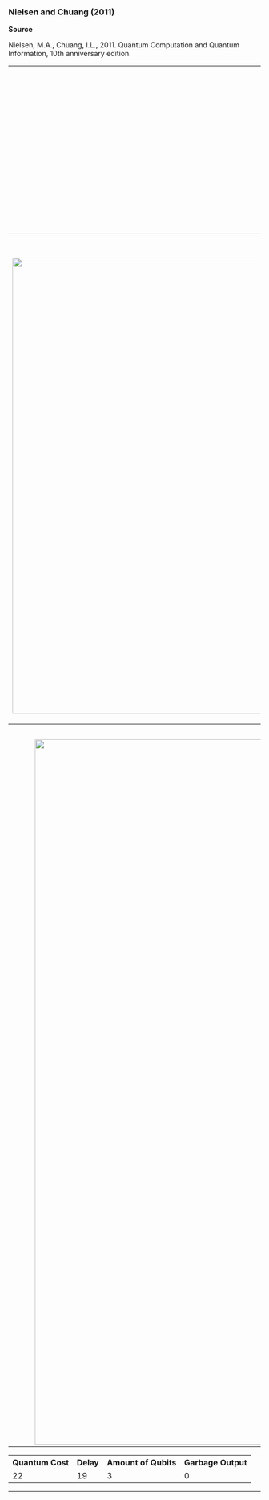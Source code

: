 ### Nielsen and Chuang (2011)
**Source**

Nielsen, M.A., Chuang, I.L., 2011. Quantum Computation and Quantum Information, 10th anniversary edition. 

<table>
   <tr>
    <th colspan="2">Theoretical diagram</th>
  </tr>
  <tr>
    <td colspan="2" align="center">
      <img width="300" alt="IBM implementation" src="https://github.com/nelsongarrido/quantumAdders-/assets/6036814/5b6dc7cd-4c97-4dbe-a604-dc3206c53813">
    </td>
  </tr>
  
  <tr>
    <th>IBM Composer implementation</th>
    <th>Transpiled Circuit on FakeVigoV2</th>
  </tr>
  <tr>
    <td align="center">
      <img width="1980" height="909" alt="circuito_original(1)" src="https://github.com/user-attachments/assets/39a50dcc-8cfc-4b41-914e-e40391a42a7f" />
    </td>
    <td align="center">
      <img width="5094" height="942" alt="circuito_transpilado(1)" src="https://github.com/user-attachments/assets/dd8ae414-9d5c-42e9-b234-7c992c33e4bc" />
    </td>
  </tr>

  <tr>    
    <th>Execution Results — Noise-Free Baseline</th>
    <th>Execution Results — With Noise</th>
  </tr>
  <tr>
    <td align="center">
      <img width="1890" height="1406" alt="ejecucion_sin_ruido(1)" src="https://github.com/user-attachments/assets/9d30cf07-81e0-4e0d-9ed2-cc0f1419db7d" />
    </td>
    <td align="center">
      <img width="1890" height="1406" alt="ejecucion_con_ruido(1)" src="https://github.com/user-attachments/assets/1fc713aa-f941-44e3-a5bf-dedda0821ce6" />
    </td>
  </tr>
</table>

<table>
  <tr>
    <th>Quantum Cost</th>
    <th>Delay</th>
    <th>Amount of Qubits</th>
    <th>Garbage Output</th>
  </tr>
  <tr>
    <td>22</td>
    <td>19</td>
    <td>3</td>
    <td>0</td>
  </tr>
  </table>
 <hr> 
 
